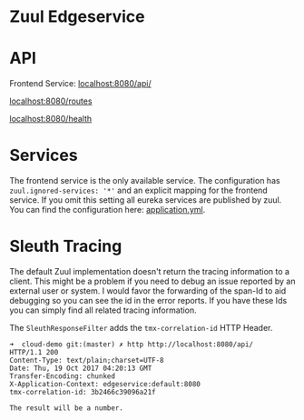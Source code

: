 # Zuul Edgeservice

# API

Frontend Service: [localhost:8080/api/](http://localhost:8080/api/)

[localhost:8080/routes](http://localhost:8080/routes)

[localhost:8080/health](http://localhost:8080/health)

# Services

The frontend service is the only available service. The configuration has `zuul.ignored-services: '*'` and an explicit mapping for the frontend service. If you omit this setting all eureka services are published by zuul. 
You can find the configuration here: [application.yml](src/main/resources/application.yml).

# Sleuth Tracing

The default Zuul implementation doesn't return the tracing information to a client. This might be a problem if you need to debug an issue reported by an external user or system.
I would favor the forwarding of the span-Id to aid debugging so you can see the id in the error reports. If you have these Ids you can simply find all related tracing information. 

The `SleuthResponseFilter` adds the `tmx-correlation-id` HTTP Header.

    ➜  cloud-demo git:(master) ✗ http http://localhost:8080/api/
    HTTP/1.1 200
    Content-Type: text/plain;charset=UTF-8
    Date: Thu, 19 Oct 2017 04:20:13 GMT
    Transfer-Encoding: chunked
    X-Application-Context: edgeservice:default:8080
    tmx-correlation-id: 3b2466c39096a21f
    
    The result will be a number.
